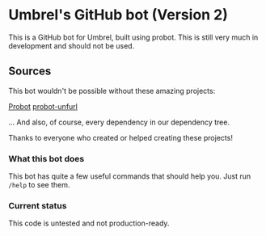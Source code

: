 # Umbrel's GitHub bot (Version 2)

This is a GitHub bot for Umbrel, built using probot.
This is still very much in development and should not be used.

## Sources

This bot wouldn't be possible without these amazing projects:

[Probot](https://github.com/probot)
[probot-unfurl](https://github.com/probot/unfurl/)

... And also, of course, every dependency in our dependency tree.


Thanks to everyone who created or helped creating these projects!

### What this bot does

This bot has quite a few useful commands that should help you. Just run `/help` to see them.

### Current status

This code is untested and not production-ready.
